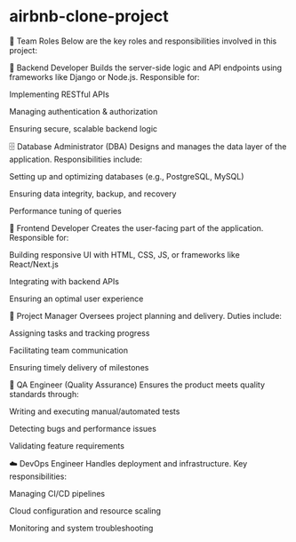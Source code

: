 # airbnb-clone-project
👥 Team Roles
Below are the key roles and responsibilities involved in this project:

🔧 Backend Developer
Builds the server-side logic and API endpoints using frameworks like Django or Node.js. Responsible for:

Implementing RESTful APIs

Managing authentication & authorization

Ensuring secure, scalable backend logic

🗄️ Database Administrator (DBA)
Designs and manages the data layer of the application. Responsibilities include:

Setting up and optimizing databases (e.g., PostgreSQL, MySQL)

Ensuring data integrity, backup, and recovery

Performance tuning of queries

🎨 Frontend Developer
Creates the user-facing part of the application. Responsible for:

Building responsive UI with HTML, CSS, JS, or frameworks like React/Next.js

Integrating with backend APIs

Ensuring an optimal user experience

🧠 Project Manager
Oversees project planning and delivery. Duties include:

Assigning tasks and tracking progress

Facilitating team communication

Ensuring timely delivery of milestones

🧪 QA Engineer (Quality Assurance)
Ensures the product meets quality standards through:

Writing and executing manual/automated tests

Detecting bugs and performance issues

Validating feature requirements

☁️ DevOps Engineer
Handles deployment and infrastructure. Key responsibilities:

Managing CI/CD pipelines

Cloud configuration and resource scaling

Monitoring and system troubleshooting

